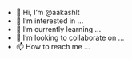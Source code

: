 - 👋 Hi, I’m @aakashlt
- 👀 I’m interested in ...
- 🌱 I’m currently learning ...
- 💞️ I’m looking to collaborate on ...
- 📫 How to reach me ...

<!---
aakashlt/aakashlt is a ✨ special ✨ repository because its `README.md` (this file) appears on your GitHub profile.
You can click the Preview link to take a look at your changes.
--->
